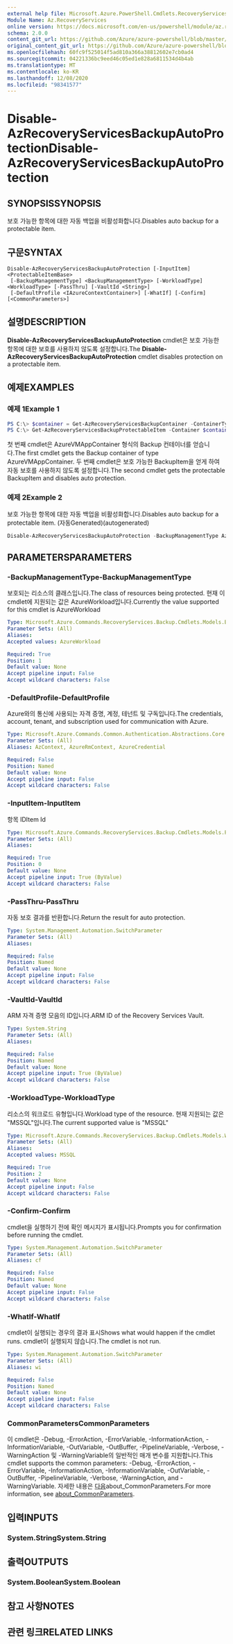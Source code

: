 ```yaml
---
external help file: Microsoft.Azure.PowerShell.Cmdlets.RecoveryServices.Backup.dll-Help.xml
Module Name: Az.RecoveryServices
online version: https://docs.microsoft.com/en-us/powershell/module/az.recoveryservices/disable-azrecoveryservicesbackupautoprotection
schema: 2.0.0
content_git_url: https://github.com/Azure/azure-powershell/blob/master/src/RecoveryServices/RecoveryServices/help/Disable-AzRecoveryServicesBackupAutoProtection.md
original_content_git_url: https://github.com/Azure/azure-powershell/blob/master/src/RecoveryServices/RecoveryServices/help/Disable-AzRecoveryServicesBackupAutoProtection.md
ms.openlocfilehash: 60fc9f525014f5ad810a366a38812602e7cb0ad4
ms.sourcegitcommit: 04221336bc9eed46c05ed1e828a6811534d4b4ab
ms.translationtype: MT
ms.contentlocale: ko-KR
ms.lasthandoff: 12/08/2020
ms.locfileid: "98341577"
---
```

# <span data-ttu-id="8baab-101">Disable-AzRecoveryServicesBackupAutoProtection</span><span class="sxs-lookup"><span data-stu-id="8baab-101">Disable-AzRecoveryServicesBackupAutoProtection</span></span>

## <span data-ttu-id="8baab-102">SYNOPSIS</span><span class="sxs-lookup"><span data-stu-id="8baab-102">SYNOPSIS</span></span>
<span data-ttu-id="8baab-103">보호 가능한 항목에 대한 자동 백업을 비활성화합니다.</span><span class="sxs-lookup"><span data-stu-id="8baab-103">Disables auto backup for a protectable item.</span></span>

## <span data-ttu-id="8baab-104">구문</span><span class="sxs-lookup"><span data-stu-id="8baab-104">SYNTAX</span></span>

```
Disable-AzRecoveryServicesBackupAutoProtection [-InputItem] <ProtectableItemBase>
 [-BackupManagementType] <BackupManagementType> [-WorkloadType] <WorkloadType> [-PassThru] [-VaultId <String>]
 [-DefaultProfile <IAzureContextContainer>] [-WhatIf] [-Confirm] [<CommonParameters>]
```

## <span data-ttu-id="8baab-105">설명</span><span class="sxs-lookup"><span data-stu-id="8baab-105">DESCRIPTION</span></span>
<span data-ttu-id="8baab-106">**Disable-AzRecoveryServicesBackupAutoProtection** cmdlet은 보호 가능한 항목에 대한 보호를 사용하지 않도록 설정합니다.</span><span class="sxs-lookup"><span data-stu-id="8baab-106">The **Disable-AzRecoveryServicesBackupAutoProtection** cmdlet disables protection on a protectable item.</span></span>

## <span data-ttu-id="8baab-107">예제</span><span class="sxs-lookup"><span data-stu-id="8baab-107">EXAMPLES</span></span>

### <span data-ttu-id="8baab-108">예제 1</span><span class="sxs-lookup"><span data-stu-id="8baab-108">Example 1</span></span>
```powershell
PS C:\> $container = Get-AzRecoveryServicesBackupContainer -ContainerType AzureVMAppContainer -Name "TestSQLServerVM"
PS C:\> Get-AzRecoveryServicesBackupProtectableItem -Container $container -WorkloadType "MSSQL" -ItemType "SQLInstance" -Name "MSSQLInstance"| Disable-AzRecoveryServicesBackupAutoProtection -BackupManagementType "AzureWorkload" -WorkloadType "MSSQL"
```

<span data-ttu-id="8baab-109">첫 번째 cmdlet은 AzureVMAppContainer 형식의 Backup 컨테이너를 얻습니다.</span><span class="sxs-lookup"><span data-stu-id="8baab-109">The first cmdlet gets the Backup container of type AzureVMAppContainer.</span></span>  <span data-ttu-id="8baab-110">두 번째 cmdlet은 보호 가능한 BackupItem을 얻게 하여 자동 보호를 사용하지 않도록 설정합니다.</span><span class="sxs-lookup"><span data-stu-id="8baab-110">The second cmdlet gets  the protectable BackupItem and disables auto protection.</span></span>

### <span data-ttu-id="8baab-111">예제 2</span><span class="sxs-lookup"><span data-stu-id="8baab-111">Example 2</span></span>

<span data-ttu-id="8baab-112">보호 가능한 항목에 대한 자동 백업을 비활성화합니다.</span><span class="sxs-lookup"><span data-stu-id="8baab-112">Disables auto backup for a protectable item.</span></span> <span data-ttu-id="8baab-113">(자동Generated)</span><span class="sxs-lookup"><span data-stu-id="8baab-113">(autogenerated)</span></span>

```powershell <!-- Aladdin Generated Example --> 
Disable-AzRecoveryServicesBackupAutoProtection -BackupManagementType AzureVM -InputItem <ProtectableItemBase> -VaultId $vault.ID -WorkloadType AzureVM
```

## <span data-ttu-id="8baab-114">PARAMETERS</span><span class="sxs-lookup"><span data-stu-id="8baab-114">PARAMETERS</span></span>

### <span data-ttu-id="8baab-115">-BackupManagementType</span><span class="sxs-lookup"><span data-stu-id="8baab-115">-BackupManagementType</span></span>
<span data-ttu-id="8baab-116">보호되는 리소스의 클래스입니다.</span><span class="sxs-lookup"><span data-stu-id="8baab-116">The class of resources being protected.</span></span> <span data-ttu-id="8baab-117">현재 이 cmdlet에 지원되는 값은 AzureWorkload입니다.</span><span class="sxs-lookup"><span data-stu-id="8baab-117">Currently the value supported for this cmdlet is AzureWorkload</span></span>

```yaml
Type: Microsoft.Azure.Commands.RecoveryServices.Backup.Cmdlets.Models.BackupManagementType
Parameter Sets: (All)
Aliases:
Accepted values: AzureWorkload

Required: True
Position: 1
Default value: None
Accept pipeline input: False
Accept wildcard characters: False
```

### <span data-ttu-id="8baab-118">-DefaultProfile</span><span class="sxs-lookup"><span data-stu-id="8baab-118">-DefaultProfile</span></span>
<span data-ttu-id="8baab-119">Azure와의 통신에 사용되는 자격 증명, 계정, 테넌트 및 구독입니다.</span><span class="sxs-lookup"><span data-stu-id="8baab-119">The credentials, account, tenant, and subscription used for communication with Azure.</span></span>

```yaml
Type: Microsoft.Azure.Commands.Common.Authentication.Abstractions.Core.IAzureContextContainer
Parameter Sets: (All)
Aliases: AzContext, AzureRmContext, AzureCredential

Required: False
Position: Named
Default value: None
Accept pipeline input: False
Accept wildcard characters: False
```

### <span data-ttu-id="8baab-120">-InputItem</span><span class="sxs-lookup"><span data-stu-id="8baab-120">-InputItem</span></span>
<span data-ttu-id="8baab-121">항목 ID</span><span class="sxs-lookup"><span data-stu-id="8baab-121">Item Id</span></span>

```yaml
Type: Microsoft.Azure.Commands.RecoveryServices.Backup.Cmdlets.Models.ProtectableItemBase
Parameter Sets: (All)
Aliases:

Required: True
Position: 0
Default value: None
Accept pipeline input: True (ByValue)
Accept wildcard characters: False
```

### <span data-ttu-id="8baab-122">-PassThru</span><span class="sxs-lookup"><span data-stu-id="8baab-122">-PassThru</span></span>
<span data-ttu-id="8baab-123">자동 보호 결과를 반환합니다.</span><span class="sxs-lookup"><span data-stu-id="8baab-123">Return the result for auto protection.</span></span>

```yaml
Type: System.Management.Automation.SwitchParameter
Parameter Sets: (All)
Aliases:

Required: False
Position: Named
Default value: None
Accept pipeline input: False
Accept wildcard characters: False
```

### <span data-ttu-id="8baab-124">-VaultId</span><span class="sxs-lookup"><span data-stu-id="8baab-124">-VaultId</span></span>
<span data-ttu-id="8baab-125">ARM 자격 증명 모음의 ID입니다.</span><span class="sxs-lookup"><span data-stu-id="8baab-125">ARM ID of the Recovery Services Vault.</span></span>

```yaml
Type: System.String
Parameter Sets: (All)
Aliases:

Required: False
Position: Named
Default value: None
Accept pipeline input: True (ByValue)
Accept wildcard characters: False
```

### <span data-ttu-id="8baab-126">-WorkloadType</span><span class="sxs-lookup"><span data-stu-id="8baab-126">-WorkloadType</span></span>
<span data-ttu-id="8baab-127">리소스의 워크로드 유형입니다.</span><span class="sxs-lookup"><span data-stu-id="8baab-127">Workload type of the resource.</span></span> <span data-ttu-id="8baab-128">현재 지원되는 값은 "MSSQL"입니다.</span><span class="sxs-lookup"><span data-stu-id="8baab-128">The current supported value is "MSSQL"</span></span>

```yaml
Type: Microsoft.Azure.Commands.RecoveryServices.Backup.Cmdlets.Models.WorkloadType
Parameter Sets: (All)
Aliases:
Accepted values: MSSQL

Required: True
Position: 2
Default value: None
Accept pipeline input: False
Accept wildcard characters: False
```

### <span data-ttu-id="8baab-129">-Confirm</span><span class="sxs-lookup"><span data-stu-id="8baab-129">-Confirm</span></span>
<span data-ttu-id="8baab-130">cmdlet을 실행하기 전에 확인 메시지가 표시됩니다.</span><span class="sxs-lookup"><span data-stu-id="8baab-130">Prompts you for confirmation before running the cmdlet.</span></span>

```yaml
Type: System.Management.Automation.SwitchParameter
Parameter Sets: (All)
Aliases: cf

Required: False
Position: Named
Default value: None
Accept pipeline input: False
Accept wildcard characters: False
```

### <span data-ttu-id="8baab-131">-WhatIf</span><span class="sxs-lookup"><span data-stu-id="8baab-131">-WhatIf</span></span>
<span data-ttu-id="8baab-132">cmdlet이 실행되는 경우의 결과 표시</span><span class="sxs-lookup"><span data-stu-id="8baab-132">Shows what would happen if the cmdlet runs.</span></span>
<span data-ttu-id="8baab-133">cmdlet이 실행되지 않습니다.</span><span class="sxs-lookup"><span data-stu-id="8baab-133">The cmdlet is not run.</span></span>

```yaml
Type: System.Management.Automation.SwitchParameter
Parameter Sets: (All)
Aliases: wi

Required: False
Position: Named
Default value: None
Accept pipeline input: False
Accept wildcard characters: False
```

### <span data-ttu-id="8baab-134">CommonParameters</span><span class="sxs-lookup"><span data-stu-id="8baab-134">CommonParameters</span></span>
<span data-ttu-id="8baab-135">이 cmdlet은 -Debug, -ErrorAction, -ErrorVariable, -InformationAction, -InformationVariable, -OutVariable, -OutBuffer, -PipelineVariable, -Verbose, -WarningAction 및 -WarningVariable의 일반적인 매개 변수를 지원합니다.</span><span class="sxs-lookup"><span data-stu-id="8baab-135">This cmdlet supports the common parameters: -Debug, -ErrorAction, -ErrorVariable, -InformationAction, -InformationVariable, -OutVariable, -OutBuffer, -PipelineVariable, -Verbose, -WarningAction, and -WarningVariable.</span></span> <span data-ttu-id="8baab-136">자세한 내용은 [다음](http://go.microsoft.com/fwlink/?LinkID=113216)about_CommonParameters.</span><span class="sxs-lookup"><span data-stu-id="8baab-136">For more information, see [about_CommonParameters](http://go.microsoft.com/fwlink/?LinkID=113216).</span></span>

## <span data-ttu-id="8baab-137">입력</span><span class="sxs-lookup"><span data-stu-id="8baab-137">INPUTS</span></span>

### <span data-ttu-id="8baab-138">System.String</span><span class="sxs-lookup"><span data-stu-id="8baab-138">System.String</span></span>

## <span data-ttu-id="8baab-139">출력</span><span class="sxs-lookup"><span data-stu-id="8baab-139">OUTPUTS</span></span>

### <span data-ttu-id="8baab-140">System.Boolean</span><span class="sxs-lookup"><span data-stu-id="8baab-140">System.Boolean</span></span>

## <span data-ttu-id="8baab-141">참고 사항</span><span class="sxs-lookup"><span data-stu-id="8baab-141">NOTES</span></span>

## <span data-ttu-id="8baab-142">관련 링크</span><span class="sxs-lookup"><span data-stu-id="8baab-142">RELATED LINKS</span></span>
